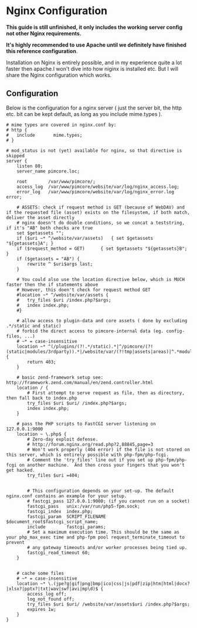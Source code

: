 # Nginx Configuration 

**This guide is still unfinished, it only includes the working server config not other Nginx requirements.**   

**It's highly recommended to use Apache until we definitely have finished this reference configuration**.

Installation on Nginx is entirely possible, and in my experience quite a lot faster then apache.I won't dive into how niginx is installed etc. But I will share the Nginx configuration which works.

## Configuration 

Below is the configuration for a nginx server ( just the server bit, the http etc. bit can be kept default, as long as you include mime.types ).

```
# mime types are covered in nginx.conf by:
# http {
#   include       mime.types;
# }
 
# mod_status is not (yet) available for nginx, so that directive is skipped
server {
    listen 80;
    server_name pimcore.loc;
 
    root        /var/www/pimcore/;
    access_log  /var/www/pimcore/website/var/log/nginx_access.log;
    error_log   /var/www/pimcore/website/var/log/nginx_error.log error;
 
    # ASSETS: check if request method is GET (because of WebDAV) and if the requested file (asset) exists on the filesystem, if both match, deliver the asset directly
    # nginx doesn't do double conditions, so we concat a teststring, if it's "AB" both checks are true
    set $getassets "";
    if ($uri ~* ^/website/var/assets)   { set $getassets "${getassets}A"; }
    if ($request_method = GET)      { set $getassets "${getassets}B"; }
    if ($getassets = "AB") {
        rewrite ^ $uri$args last;
    }
 
    # You could also use the location directive below, which is MUCH faster then the if statements above
    # However, this doen't check for request method GET
    #location ~* ^/website/var/assets {
    #   try_files $uri /index.php?$args;
    #   index index.php;
    #}
 
    # allow access to plugin-data and core assets ( done by excluding .*/static and static)
    # forbid the direct access to pimcore-internal data (eg. config-files, ...)
    # ~* = case-insensitive
    location ~* ^(/plugins/(?!.*/static).*|^/pimcore/(?!(static|modules/3rdparty)).*|/website/var/(?!tmp|assets|areas)|^.*modules/.*/static.*|^(vendor|tests|node_modules|phing)/.*|^(bower|package|composer|gulpfile)\.) {
        return 403;
    }
 
    # basic zend-framework setup see: http://framework.zend.com/manual/en/zend.controller.html
    location / {
        # First attempt to serve request as file, then as directory, then fall back to index.php
        try_files $uri $uri/ /index.php?$args;
        index index.php;
    }
 
    # pass the PHP scripts to FastCGI server listening on 127.0.0.1:9000
    location ~ \.php$ {
        # Zero-day exploit defense.
        # http://forum.nginx.org/read.php?2,88845,page=3
        # Won't work properly (404 error) if the file is not stored on this server, which is entirely possible with php-fpm/php-fcgi.
        # Comment the 'try_files' line out if you set up php-fpm/php-fcgi on another machine.  And then cross your fingers that you won't get hacked.
        try_files $uri =404;
 
 
        # This configuration depends on your set-up. The default nginx.conf contains an example for your setup.
        # fastcgi_pass 127.0.0.1:9000; (if you cannot run on a socket)
        fastcgi_pass   unix:/var/run/php5-fpm.sock;
        fastcgi_index  index.php;
        fastcgi_param  SCRIPT_FILENAME    $document_root$fastcgi_script_name;
        include        fastcgi_params;
        # Set a maximum execution time. This should be the same as your php_max_exec time and php-fpm pool request_terminate_timeout to prevent
        # any gateway timeouts and/or worker processes being tied up.
        fastcgi_read_timeout 60;
    }
 
 
    # cache some files
    # ~* = case-insensitive
    location ~* \.(jpe?g|gif|png|bmp|ico|css|js|pdf|zip|htm|html|docx?|xlsx?|pptx?|txt|wav|swf|avi|mp\d)$ {
        access_log off;
        log_not_found off;
        try_files $uri $uri/ /website/var/assets$uri /index.php?$args;
        expires 1w;
    }
}
``` 
